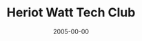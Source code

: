 ---
title: Heriot Watt Tech Club
bio: |
  The First international university in Dubai
avatar: /images/thiago-costa.jpg
date: 2005-00-00
featured: true
social:
  - title: github
    url: https://github.com/
  - title: instagram
    url: https://www.instagram.com/
  - title: linkedin
    url: https://www.linkedin.com/
---